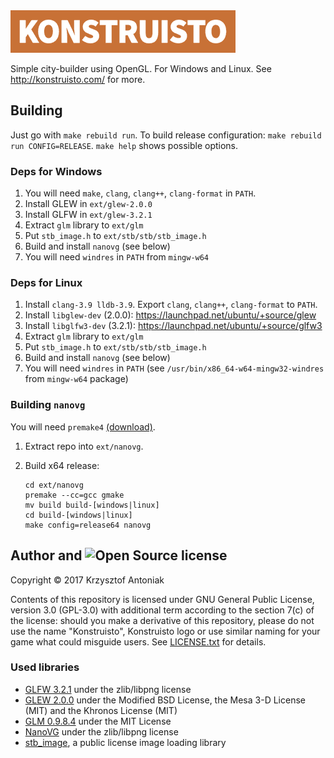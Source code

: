 <img src="graphics/konstruisto.png" width="360"/>

Simple city-builder using OpenGL. For Windows and Linux. See http://konstruisto.com/ for more.

## Building

Just go with `make rebuild run`. To build release configuration: `make rebuild run CONFIG=RELEASE`. `make help` shows possible options.

### Deps for Windows

1. You will need `make`, `clang`, `clang++`, `clang-format` in `PATH`.
2. Install GLEW in `ext/glew-2.0.0`
3. Install GLFW in `ext/glew-3.2.1`
4. Extract `glm` library to `ext/glm`
5. Put `stb_image.h` to `ext/stb/stb/stb_image.h`
6. Build and install `nanovg` (see below)
7. You will need `windres` in `PATH` from `mingw-w64`

### Deps for Linux

1. Install `clang-3.9 lldb-3.9`. Export `clang`, `clang++`, `clang-format` to `PATH`.
2. Install `libglew-dev` (2.0.0): https://launchpad.net/ubuntu/+source/glew
3. Install `libglfw3-dev` (3.2.1): https://launchpad.net/ubuntu/+source/glfw3
4. Extract `glm` library to `ext/glm`
5. Put `stb_image.h` to `ext/stb/stb/stb_image.h`
6. Build and install `nanovg` (see below)
7. You will need `windres` in `PATH` (see `/usr/bin/x86_64-w64-mingw32-windres` from `mingw-w64` package)

### Building `nanovg`

You will need `premake4` [(download)](https://premake.github.io/download.html).

1. Extract repo into `ext/nanovg`.
2. Build x64 release:

    ```
    cd ext/nanovg
    premake --cc=gcc gmake
    mv build build-[windows|linux]
    cd build-[windows|linux]
    make config=release64 nanovg
    ```

## Author and <img src="https://opensource.org/files/osi_symbol.png" height="20" alt="Open Source" /> license

Copyright &copy; 2017 Krzysztof Antoniak

Contents of this repository is licensed under GNU General Public License, version 3.0 (GPL-3.0) with additional term according to the section 7(c) of the license: should you make a derivative of this repository, please do not use the name "Konstruisto", Konstruisto logo or use similar naming for your game what could misguide users. See [LICENSE.txt]() for details.

### Used libraries

* [GLFW 3.2.1](http://www.glfw.org/) under the zlib/libpng license
* [GLEW 2.0.0](http://glew.sourceforge.net/) under the Modified BSD License, the Mesa 3-D License (MIT) and the Khronos License (MIT)
* [GLM 0.9.8.4](http://glm.g-truc.net/0.9.8/index.html) under the MIT License
* [NanoVG](https://github.com/memononen/nanovg) under the zlib/libpng license
* [stb_image](https://github.com/nothings/stb/blob/master/stb_image.h), a public license image loading library